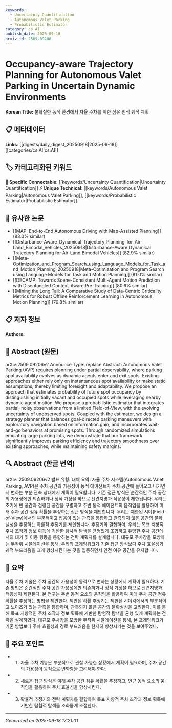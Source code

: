 ```yaml
---
keywords:
  - Uncertainty Quantification
  - Autonomous Valet Parking
  - Probabilistic Estimator
category: cs.AI
publish_date: 2025-09-18
arxiv_id: 2509.09206
---
```


<!-- KEYWORD_LINKING_METADATA:
{
  "processed_timestamp": "2025-09-22 22:17:45.009402",
  "vocabulary_version": "1.0",
  "selected_keywords": [
    "Uncertainty Quantification",
    "Autonomous Valet Parking",
    "Probabilistic Estimator"
  ],
  "rejected_keywords": [
    "Trajectory Planning"
  ],
  "similarity_scores": {
    "Uncertainty Quantification": 0.8,
    "Autonomous Valet Parking": 0.78,
    "Probabilistic Estimator": 0.77
  },
  "extraction_method": "AI_prompt_based",
  "budget_applied": true
}
-->


# Occupancy-aware Trajectory Planning for Autonomous Valet Parking in Uncertain Dynamic Environments

**Korean Title:** 불확실한 동적 환경에서 자율 주차를 위한 점유 인식 궤적 계획

## 📋 메타데이터

**Links**: [[digests/daily_digest_20250918|2025-09-18]]   [[categories/cs.AI|cs.AI]]

## 🏷️ 카테고리화된 키워드
**🔗 Specific Connectable**: [[keywords/Uncertainty Quantification|Uncertainty Quantification]]
**⚡ Unique Technical**: [[keywords/Autonomous Valet Parking|Autonomous Valet Parking]], [[keywords/Probabilistic Estimator|Probabilistic Estimator]]

## 🔗 유사한 논문
- [[MAP: End-to-End Autonomous Driving with Map-Assisted Planning]] (83.0% similar)
- [[Disturbance-Aware_Dynamical_Trajectory_Planning_for_Air-Land_Bimodal_Vehicles_20250918|Disturbance-Aware Dynamical Trajectory Planning for Air-Land Bimodal Vehicles]] (82.9% similar)
- [[Meta-Optimization_and_Program_Search_using_Language_Models_for_Task_and_Motion_Planning_20250918|Meta-Optimization and Program Search using Language Models for Task and Motion Planning]] (81.0% similar)
- [[DECAMP: Towards Scene-Consistent Multi-Agent Motion Prediction with Disentangled Context-Aware Pre-Training]] (80.6% similar)
- [[Mining the Long Tail: A Comparative Study of Data-Centric Criticality Metrics for Robust Offline Reinforcement Learning in Autonomous Motion Planning]] (79.8% similar)

## 📋 저자 정보

**Authors:** 

## 📄 Abstract (원문)

arXiv:2509.09206v2 Announce Type: replace 
Abstract: Autonomous Valet Parking (AVP) requires planning under partial observability, where parking spot availability evolves as dynamic agents enter and exit spots. Existing approaches either rely only on instantaneous spot availability or make static assumptions, thereby limiting foresight and adaptability. We propose an approach that estimates probability of future spot occupancy by distinguishing initially vacant and occupied spots while leveraging nearby dynamic agent motion. We propose a probabilistic estimator that integrates partial, noisy observations from a limited Field-of-View, with the evolving uncertainty of unobserved spots. Coupled with the estimator, we design a strategy planner that balances goal-directed parking maneuvers with exploratory navigation based on information gain, and incorporates wait-and-go behaviors at promising spots. Through randomized simulations emulating large parking lots, we demonstrate that our framework significantly improves parking efficiency and trajectory smoothness over existing approaches, while maintaining safety margins.

## 🔍 Abstract (한글 번역)

arXiv: 2509.09206v2 발표 유형: 대체
요약: 자율 주차 시스템(Autonomous Valet Parking, AVP)은 주차 공간의 가용성이 동적 에이전트가 주차 공간에 들어오고 나가면서 변하는 부분 관측 상태에서 계획이 필요합니다. 기존 접근 방식은 순간적인 주차 공간의 가용성에만 의존하거나 정적 가정을 하므로 선견지명과 적응성이 제한됩니다. 우리는 초기에 빈 공간과 점령된 공간을 구별하고 주변 동적 에이전트의 움직임을 활용하여 미래 주차 공간 점유 확률을 추정하는 접근 방식을 제안합니다. 우리는 제한된 시야(Field-of-View)에서의 부분적이고 잡음이 있는 관측을 통합하고 관측되지 않은 공간의 불확실성을 추정하는 확률적 추정기를 제안합니다. 추정기와 결합하여, 우리는 목표 지향적 주차 조작과 정보 획득에 기반한 탐사적 탐색을 균형있게 조합하고 유망한 주차 공간에서의 대기 및 이동 행동을 통합하는 전략 계획자를 설계합니다. 대규모 주차장을 모방하는 무작위 시뮬레이션을 통해, 우리의 프레임워크가 기존 접근 방식보다 주차 효율성과 궤적 부드러움을 크게 향상시킨다는 것을 입증하면서 안전 여유 공간을 유지합니다.

## 📝 요약

자율 주차 기술은 주차 공간의 가용성이 동적으로 변하는 상황에서 계획이 필요하다. 기존 방법은 순간적인 주차 공간 가용성에만 의존하거나 정적 가정을 하므로 선견지명과 적응성이 제한된다. 본 연구는 주변 동적 요소의 움직임을 활용하여 미래 주차 공간 점유 확률을 추정하는 방법을 제안한다. 제안된 확률 추정기는 제한된 시야각에서의 부분적이고 노이즈가 있는 관측을 통합하며, 관측되지 않은 공간의 불확실성을 고려한다. 이를 통해 목표 지향적인 주차 조작과 정보 획득에 기반한 탐험적 탐색을 균형 있게 계획하는 전략을 설계하였다. 대규모 주차장을 모방한 무작위 시뮬레이션을 통해, 본 프레임워크가 기존 방법보다 주차 효율성과 경로 부드러움을 현저히 향상시키는 것을 보여주었다.

## 🎯 주요 포인트

- 1. 자율 주차 기능은 부분적으로 관찰 가능한 상황에서 계획이 필요하며, 주차 공간의 가용성이 동적으로 변화함을 고려해야 한다.

- 2. 새로운 접근 방식은 미래 주차 공간 점유 확률을 추정하고, 인근 동적 요소의 움직임을 활용하여 주차 효율성을 향상시킨다.

- 3. 확률적 추정기와 전략 계획자를 결합하여 목표 지향적 주차 조작과 정보 획득에 기반한 탐험적 탐색을 조화롭게 조절한다.

---

*Generated on 2025-09-18 17:21:01*